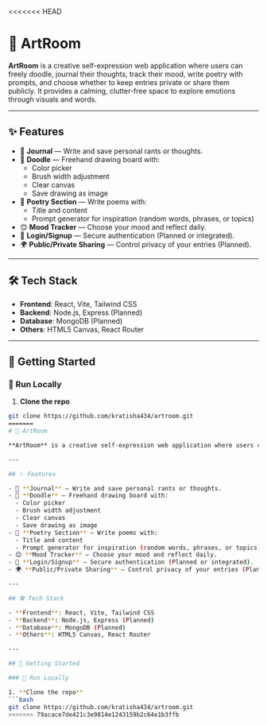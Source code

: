 <<<<<<< HEAD
# 🎨 ArtRoom

**ArtRoom** is a creative self-expression web application where users can freely doodle, journal their thoughts, track their mood, write poetry with prompts, and choose whether to keep entries private or share them publicly. It provides a calming, clutter-free space to explore emotions through visuals and words.

---

## ✨ Features

- 📝 **Journal** — Write and save personal rants or thoughts.
- 🎨 **Doodle** — Freehand drawing board with:
  - Color picker
  - Brush width adjustment
  - Clear canvas
  - Save drawing as image
- 📜 **Poetry Section** — Write poems with:
  - Title and content
  - Prompt generator for inspiration (random words, phrases, or topics)
- 😊 **Mood Tracker** — Choose your mood and reflect daily.
- 🔐 **Login/Signup** — Secure authentication (Planned or integrated).
- 🌍 **Public/Private Sharing** — Control privacy of your entries (Planned).

---

## 🛠️ Tech Stack

- **Frontend**: React, Vite, Tailwind CSS
- **Backend**: Node.js, Express (Planned)
- **Database**: MongoDB (Planned)
- **Others**: HTML5 Canvas, React Router

---

## 🚀 Getting Started

### 🔧 Run Locally

1. **Clone the repo**
```bash
git clone https://github.com/kratisha434/artroom.git
=======
# 🎨 ArtRoom

**ArtRoom** is a creative self-expression web application where users can freely doodle, journal their thoughts, track their mood, write poetry with prompts, and choose whether to keep entries private or share them publicly. It provides a calming, clutter-free space to explore emotions through visuals and words.

---

## ✨ Features

- 📝 **Journal** — Write and save personal rants or thoughts.
- 🎨 **Doodle** — Freehand drawing board with:
  - Color picker
  - Brush width adjustment
  - Clear canvas
  - Save drawing as image
- 📜 **Poetry Section** — Write poems with:
  - Title and content
  - Prompt generator for inspiration (random words, phrases, or topics)
- 😊 **Mood Tracker** — Choose your mood and reflect daily.
- 🔐 **Login/Signup** — Secure authentication (Planned or integrated).
- 🌍 **Public/Private Sharing** — Control privacy of your entries (Planned).

---

## 🛠️ Tech Stack

- **Frontend**: React, Vite, Tailwind CSS
- **Backend**: Node.js, Express (Planned)
- **Database**: MongoDB (Planned)
- **Others**: HTML5 Canvas, React Router

---

## 🚀 Getting Started

### 🔧 Run Locally

1. **Clone the repo**
```bash
git clone https://github.com/kratisha434/artroom.git
>>>>>>> 79acace7de421c3e9814e1243159b2c64e1b3ffb
